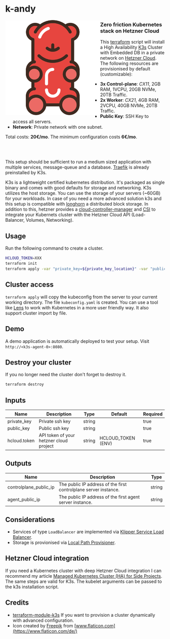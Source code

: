 # k-andy

<img align="left" height="300" src="logo.svg"/>

### Zero friction Kubernetes stack on Hetzner Cloud

This [terraform](https://www.terraform.io/) script will install a High Availability [K3s](https://rancher.com/docs/k3s/latest/en/) Cluster with Embedded DB in a private network on [Hetzner Cloud](https://www.hetzner.com/de/cloud). The following resources are provisionised by default (customizable):

- **3x Control-plane**: _CX11_, 2GB RAM, 1VCPU, 20GB NVMe, 20TB Traffic.
- **2x Worker**: _CX21_, 4GB RAM, 2VCPU, 40GB NVMe, 20TB Traffic.
- **Public Key**: SSH Key to access all servers.
- **Network**: Private network with one subnet.

Total costs: **20€/mo**. The minimum configuration costs **6€/mo**.

</br>
</br>

This setup should be sufficient to run a medium sized application with multiple services, message-queue and a database. [Traefik](https://doc.traefik.io/traefik/) is already preinstalled by K3s.

K3s is a lightweight certified kubernetes distribution. It's packaged as single binary and comes with good defaults for storage and networking. K3s utilizes the host storage. You can use the storage of your servers (~60GB) for your workloads. In case of you need a more advanced solution k3s and this setup is compatible with [longhorn](https://github.com/longhorn/longhorn) a distributed block storage. In addition to this, hetzner provides a [cloud-controller-manager](https://github.com/hetznercloud/hcloud-cloud-controller-manager) and [CSI](https://github.com/hetznercloud/csi-driver) to integrate your Kubernets cluster with the Hetzner Cloud API (Load-Balancer, Volumes, Networking).

## Usage

Run the following command to create a cluster.

```sh
HCLOUD_TOKEN=XXX
terraform init
terraform apply -var "private_key=${private_key_location}" -var "public_key=${public_key_location}"
```

## Cluster access

`terraform apply` will copy the kubeconfig from the server to your current working directory. The file `kubeconfig.yaml` is created. You can use a tool like [Lens](https://k8slens.dev/) to work with Kubernetes in a more user friendly way. It also support cluster import by file.

## Demo

A demo application is automatically deployed to test your setup. Visit `http://<k3s-agent-0>:8080`.

## Destroy your cluster

If you no longer need the cluster don't forget to destroy it.

```sh
terraform destroy
```

## Inputs

| Name         | Description                             | Type   | Default            | Required |
| ------------ | --------------------------------------- | ------ | ------------------ | -------- |
| private_key  | Private ssh key                         | string |                    | true     |
| public_key   | Public ssh key                          | string |                    | true     |
| hcloud.token | API token of your hetzner cloud project | string | HCLOUD_TOKEN (ENV) | true     |

## Outputs

| Name                   | Description                                                      | Type   |
| ---------------------- | ---------------------------------------------------------------- | ------ |
| controlplane_public_ip | The public IP address of the first controlplane server instance. | string |
| agent_public_ip        | The public IP address of the first agent server instance.        | string |

## Considerations

- Services of type `LoadBalancer` are implemented via [Klipper Service Load Balancer](https://github.com/k3s-io/klipper-lb).
- Storage is provionised via [Local Path Provisioner](https://github.com/rancher/local-path-provisioner).

## Hetzner Cloud integration

If you need a Kubernetes cluster with deep Hetzner Cloud integration I can recommend my article [Managed Kubernetes Cluster (HA) for Side Projects](https://dustindeus.medium.com/managed-kubernetes-cluster-ha-for-side-projects-47f74e2f9436). The same steps are valid for K3s. The kubelet arguments can be passed to the k3s installation script.

## Credits

- [terraform-module-k3s](https://github.com/xunleii/terraform-module-k3s) If you want to provision a cluster dynamically with advanced configuration.
- Icon created by [Freepik](https://www.freepik.com) from [www.flaticon.com](https://www.flaticon.com/de/)

